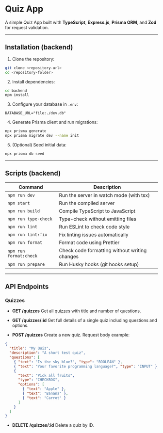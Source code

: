 # Quiz App

A simple Quiz App built with **TypeScript**, **Express.js**, **Prisma ORM**, and **Zod** for request validation.

---

## Installation (backend)

1. Clone the repository:

```bash
git clone <repository-url>
cd <repository-folder>
```

2. Install dependencies:

```bash
cd backend
npm install
```

3. Configure your database in `.env`:

```env
DATABASE_URL="file:./dev.db"
```

4. Generate Prisma client and run migrations:

```bash
npx prisma generate
npx prisma migrate dev --name init
```

5. (Optional) Seed initial data:

```bash
npx prisma db seed
```

---

## Scripts (backend)

| Command                | Description                                   |
| ---------------------- | --------------------------------------------- |
| `npm run dev`          | Run the server in watch mode (with tsx)       |
| `npm start`            | Run the compiled server                       |
| `npm run build`        | Compile TypeScript to JavaScript              |
| `npm run type-check`   | Type-check without emitting files             |
| `npm run lint`         | Run ESLint to check code style                |
| `npm run lint:fix`     | Fix linting issues automatically              |
| `npm run format`       | Format code using Prettier                    |
| `npm run format:check` | Check code formatting without writing changes |
| `npm run prepare`      | Run Husky hooks (git hooks setup)             |

---

## API Endpoints

### Quizzes

* **GET /quizzes**
  Get all quizzes with title and number of questions.

* **GET /quizzes/:id**
  Get full details of a single quiz including questions and options.

* **POST /quizzes**
  Create a new quiz. Request body example:

```json
{
  "title": "My Quiz",
  "description": "A short test quiz",
  "questions": [
    { "text": "Is the sky blue?", "type": "BOOLEAN" },
    { "text": "Your favorite programming language?", "type": "INPUT" },
    {
      "text": "Pick all fruits",
      "type": "CHECKBOX",
      "options": [
        { "text": "Apple" },
        { "text": "Banana" },
        { "text": "Carrot" }
      ]
    }
  ]
}
```

* **DELETE /quizzes/:id**
  Delete a quiz by ID.
